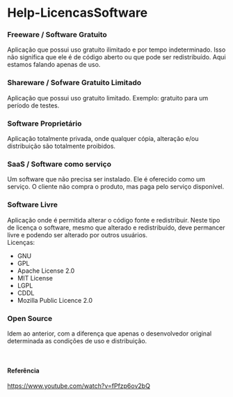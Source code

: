 # Help-LicencasSoftware

### Freeware / Software Gratuito
Aplicação que possui uso gratuito ilimitado e por tempo indeterminado. Isso não significa que ele é de código aberto ou que pode ser redistribuído. 
Aqui estamos falando apenas de uso.

### Shareware / Sofware Gratuito Limitado
Aplicação que possui uso gratuito limitado. Exemplo: gratuito para um período de testes.

### Software Proprietário
Aplicação totalmente privada, onde qualquer cópia, alteração e/ou distribuição são totalmente proibidos.

### SaaS / Software como serviço
Um software que não precisa ser instalado. Ele é oferecido como um serviço. O cliente não compra o produto, mas paga pelo serviço disponível.

### Software Livre
Aplicação onde é permitida alterar o código fonte e redistribuir. Neste tipo de licença o software, mesmo que alterado e redistribuído, deve permancer livre
e podendo ser alterado por outros usuários.  
Licenças:
- GNU
- GPL
- Apache License 2.0 
- MIT License
- LGPL
- CDDL
- Mozilla Public Licence 2.0

### Open Source
Idem ao anterior, com a diferença que apenas o desenvolvedor original determinada as condições de uso e distribuição.

<br>


#### Referência 

<https://www.youtube.com/watch?v=fPfzp6ov2bQ>
